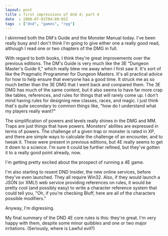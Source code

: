 ```yaml
---
layout: post
title : first impressions of dnd 4; part 4
date  : 2008-07-01T04:09:05Z
tags  : ["dnd", "games", "rpg"]
---
```

I skimmed both the DM's Guide and the Monster Manual today.  I've been really
busy and I don't think I'm going to give either one a really good read,
although I read one or two chapters of the DMG in full.

With regard to both books, I think they're great improvements over the previous
editions.  The DM's Guide is very much like the 3E "Dungeon Master's Guide II,"
which really blew me away when I first saw it.  It's sort of like the Pragmatic
Programmer for Dungeon Masters.  It's all practical advice for how to help
ensure that everyone has a good time.  It struck me as so much better than the
3E DMG that I went back and compared them.  The 3E DMG has much of the same
content, but it also seems to have far more crap like tables, references, and
rules for things that will rarely come up.  I don't mind having rules for
designing new classes, races, and magic.  I just think that's quite secondary
to common things like, "how do I understand what my players really want?"

The simplification of powers and levels really shines in the DMG and MM.  Traps
are just things that have powers.  Monsters' abilites are expressed in terms
of powers.  The challenge of a given trap or monster is rated in XP, and there
are simple ways to calculate the challenge of an encounter, and to tweak it.
These were present in previous editions, but 4E really seems to get it down to
a science.  I'm sure it could be further refined, but they've gotten it to a
really good point already, now.

I'm getting pretty excited about the prospect of running a 4E game.

I'm also starting to resent DND Insider, the new online services, before
they've even launched.  They all require Win32.  Also, if they would launch a
JSON (or XML!) web service providing references on rules, it would be pretty
cool (and possibly easy) to write a character reference system that could tell
you, "Oh, if you're checking Bluff, here are all of the characters possible
modifiers."

Anyway, I'm digressing.

My final summary of the DND 4E core rules is this: they're great.  I'm very
happy with them, despite some minor quibbles and one or two major irritations.
(Seriously, where is Lawful evil?)

